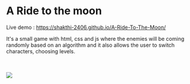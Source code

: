 # A Ride to the moon

Live demo : https://shakthi-2406.github.io/A-Ride-To-The-Moon/

It's a small game with html, css and js where the enemies will be coming randomly based on an algorithm and it also allows the user to switch characters, choosing levels.

</hr></br>
</br> 
<img src="https://user-images.githubusercontent.com/84411432/204054618-5b464ce9-3101-4651-b9cd-0bbc1d6aa615.png" style=" margin-bottom:100px">
</br>
